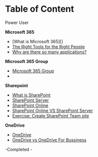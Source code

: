 

# Table of Content


Power User


**Microsoft 365**

- [What is Microsoft 365][]
- [The Right Tools for the Right People](Microsoft365.md#TheRightToolsfortheRightPeople)
- [Why are there so many applications?](TheRightToolsfortheRightPeople.md#)

**Microsoft 365 Group**
 - [Microsoft 365 Group](Microsoft365Group.md)
 - []()


**Sharepoint**
- [What is SharePoint]()
- [SharePoint Server]()
- [SharePoint Online]()
- [SharePoint Online VS SharePoint Server]()
- [Exercise: Create SharePoint Team site](../Hands-on-Labs/CreateSharePointTeamSite.md)


**OneDrive**
- [OneDrive]()
- [OneDrive vs OneDrive For Bussiness]()


-Completed 
    - [](../Hands-on-Labs/CreateSharePointTeamSite.md)